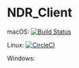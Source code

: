 # NDR_Client

macOS: 
[![Build Status](https://travis-ci.org/NSS-Studio/NDR_Client.svg?branch=master)](https://travis-ci.org/NSS-Studio/NDR_Client)

Linux:
[![CircleCI](https://circleci.com/gh/NSS-Studio/NDR_Client/tree/master.svg?style=svg)](https://circleci.com/gh/NSS-Studio/NDR_Client/tree/master)

Windows:

